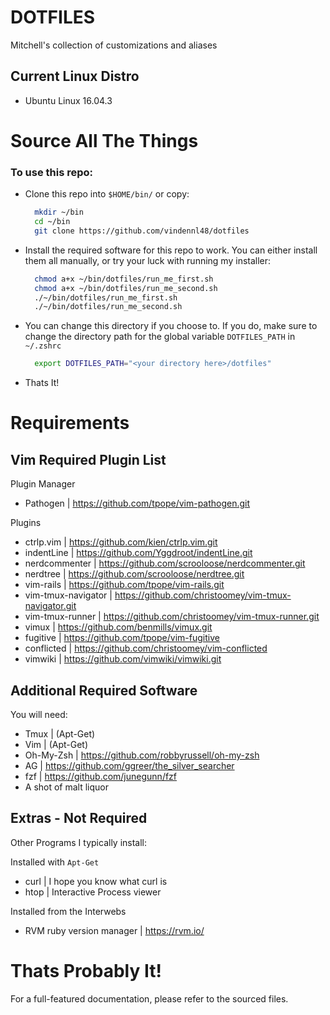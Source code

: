 # DOTFILES
Mitchell's collection of customizations and aliases

## Current Linux Distro
 - Ubuntu Linux 16.04.3

# Source All The Things
### To use this repo:
 - Clone this repo into `$HOME/bin/` or copy:
   ```sh
     mkdir ~/bin
     cd ~/bin
     git clone https://github.com/vindennl48/dotfiles
   ```
 - Install the required software for this repo to work.  You can either
   install them all manually, or try your luck with running my installer:
   ```sh
     chmod a+x ~/bin/dotfiles/run_me_first.sh
     chmod a+x ~/bin/dotfiles/run_me_second.sh
     ./~/bin/dotfiles/run_me_first.sh
     ./~/bin/dotfiles/run_me_second.sh
   ```
  
 - You can change this directory if you choose to. If you
   do, make sure to change the directory path for the
   global variable `DOTFILES_PATH` in `~/.zshrc`
   ```sh
     export DOTFILES_PATH="<your directory here>/dotfiles"
   ```
 - Thats It!

# Requirements

## Vim Required Plugin List
 Plugin Manager
  - Pathogen | https://github.com/tpope/vim-pathogen.git

 Plugins
  - ctrlp.vim | https://github.com/kien/ctrlp.vim.git
  - indentLine | https://github.com/Yggdroot/indentLine.git
  - nerdcommenter | https://github.com/scrooloose/nerdcommenter.git
  - nerdtree | https://github.com/scrooloose/nerdtree.git
  - vim-rails | https://github.com/tpope/vim-rails.git
  - vim-tmux-navigator | https://github.com/christoomey/vim-tmux-navigator.git
  - vim-tmux-runner | https://github.com/christoomey/vim-tmux-runner.git
  - vimux | https://github.com/benmills/vimux.git
  - fugitive | https://github.com/tpope/vim-fugitive
  - conflicted | https://github.com/christoomey/vim-conflicted
  - vimwiki | https://github.com/vimwiki/vimwiki.git

## Additional Required Software
You will need:
 - Tmux | (Apt-Get)
 - Vim | (Apt-Get)
 - Oh-My-Zsh | https://github.com/robbyrussell/oh-my-zsh
 - AG | https://github.com/ggreer/the_silver_searcher
 - fzf | https://github.com/junegunn/fzf
 - A shot of malt liquor

## Extras - Not Required
Other Programs I typically install:

Installed with `Apt-Get`
 - curl | I hope you know what curl is
 - htop | Interactive Process viewer

Installed from the Interwebs
 - RVM ruby version manager | https://rvm.io/

# Thats Probably It!
For a full-featured documentation, please refer to the sourced files.

